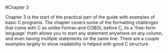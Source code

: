 #Chapter 3

Chapter 3 is the start of the practical part of the guide with examples of basic C programs.  The chapter covers some of the formatting challenges that come with C as unlike Fortran and COBOL before C, its a 'free-form language' thath allows you to start any statement anywhere on any column, and even having multiple statements on the same line.  There are a couple examples largely to show readability is helped with good C structure.
